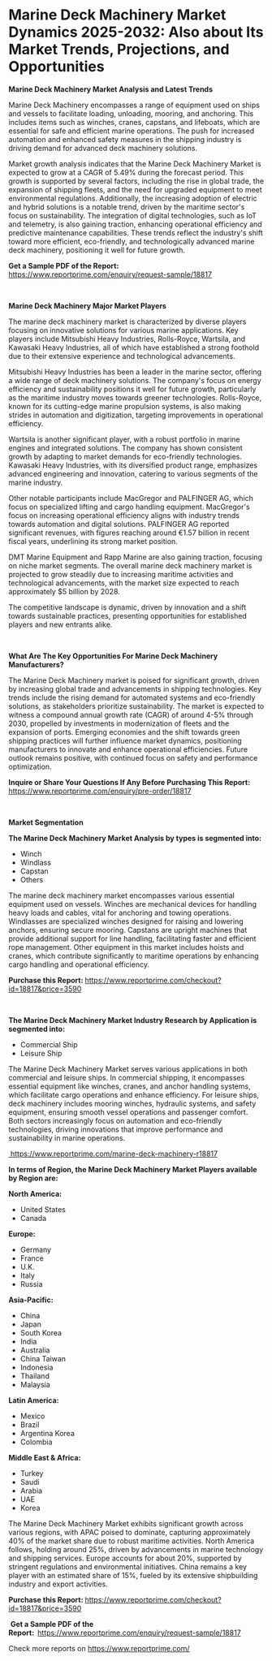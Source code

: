 <p><h1>Marine Deck Machinery Market Dynamics 2025-2032: Also about Its Market Trends, Projections, and Opportunities</h1></p><p><strong>Marine Deck Machinery Market Analysis and Latest Trends</strong></p>
<p><p>Marine Deck Machinery encompasses a range of equipment used on ships and vessels to facilitate loading, unloading, mooring, and anchoring. This includes items such as winches, cranes, capstans, and lifeboats, which are essential for safe and efficient marine operations. The push for increased automation and enhanced safety measures in the shipping industry is driving demand for advanced deck machinery solutions.</p><p>Market growth analysis indicates that the Marine Deck Machinery Market is expected to grow at a CAGR of 5.49% during the forecast period. This growth is supported by several factors, including the rise in global trade, the expansion of shipping fleets, and the need for upgraded equipment to meet environmental regulations. Additionally, the increasing adoption of electric and hybrid solutions is a notable trend, driven by the maritime sector's focus on sustainability. The integration of digital technologies, such as IoT and telemetry, is also gaining traction, enhancing operational efficiency and predictive maintenance capabilities. These trends reflect the industry's shift toward more efficient, eco-friendly, and technologically advanced marine deck machinery, positioning it well for future growth.</p></p>
<p><strong>Get a Sample PDF of the Report:&nbsp;</strong> <a href="https://www.reportprime.com/enquiry/request-sample/18817?utm_campaign=3005&utm_medium=2&utm_source=Github&utm_content=ia&utm_term=19032025&utm_id=marine-deck-machinery">https://www.reportprime.com/enquiry/request-sample/18817</a></p>
<p>&nbsp;</p>
<p><strong>Marine Deck Machinery Major Market Players</strong></p>
<p><p>The marine deck machinery market is characterized by diverse players focusing on innovative solutions for various marine applications. Key players include Mitsubishi Heavy Industries, Rolls-Royce, Wartsila, and Kawasaki Heavy Industries, all of which have established a strong foothold due to their extensive experience and technological advancements. </p><p>Mitsubishi Heavy Industries has been a leader in the marine sector, offering a wide range of deck machinery solutions. The company's focus on energy efficiency and sustainability positions it well for future growth, particularly as the maritime industry moves towards greener technologies. Rolls-Royce, known for its cutting-edge marine propulsion systems, is also making strides in automation and digitization, targeting improvements in operational efficiency.</p><p>Wartsila is another significant player, with a robust portfolio in marine engines and integrated solutions. The company has shown consistent growth by adapting to market demands for eco-friendly technologies. Kawasaki Heavy Industries, with its diversified product range, emphasizes advanced engineering and innovation, catering to various segments of the marine industry.</p><p>Other notable participants include MacGregor and PALFINGER AG, which focus on specialized lifting and cargo handling equipment. MacGregor's focus on increasing operational efficiency aligns with industry trends towards automation and digital solutions. PALFINGER AG reported significant revenues, with figures reaching around €1.57 billion in recent fiscal years, underlining its strong market position.</p><p>DMT Marine Equipment and Rapp Marine are also gaining traction, focusing on niche market segments. The overall marine deck machinery market is projected to grow steadily due to increasing maritime activities and technological advancements, with the market size expected to reach approximately $5 billion by 2028.</p><p>The competitive landscape is dynamic, driven by innovation and a shift towards sustainable practices, presenting opportunities for established players and new entrants alike.</p></p>
<p>&nbsp;</p>
<p><strong>What Are The Key Opportunities For Marine Deck Machinery Manufacturers?</strong></p>
<p><p>The Marine Deck Machinery market is poised for significant growth, driven by increasing global trade and advancements in shipping technologies. Key trends include the rising demand for automated systems and eco-friendly solutions, as stakeholders prioritize sustainability. The market is expected to witness a compound annual growth rate (CAGR) of around 4-5% through 2030, propelled by investments in modernization of fleets and the expansion of ports. Emerging economies and the shift towards green shipping practices will further influence market dynamics, positioning manufacturers to innovate and enhance operational efficiencies. Future outlook remains positive, with continued focus on safety and performance optimization.</p></p>
<p><strong>Inquire or Share Your Questions If Any Before Purchasing This Report:</strong> <a href="https://www.reportprime.com/enquiry/pre-order/18817?utm_campaign=3005&utm_medium=2&utm_source=Github&utm_content=ia&utm_term=19032025&utm_id=marine-deck-machinery">https://www.reportprime.com/enquiry/pre-order/18817</a></p>
<p>&nbsp;</p>
<p><strong>Market Segmentation</strong></p>
<p><strong>The Marine Deck Machinery Market Analysis by types is segmented into:</strong></p>
<p><ul><li>Winch</li><li>Windlass</li><li>Capstan</li><li>Others</li></ul></p>
<p><p>The marine deck machinery market encompasses various essential equipment used on vessels. Winches are mechanical devices for handling heavy loads and cables, vital for anchoring and towing operations. Windlasses are specialized winches designed for raising and lowering anchors, ensuring secure mooring. Capstans are upright machines that provide additional support for line handling, facilitating faster and efficient rope management. Other equipment in this market includes hoists and cranes, which contribute significantly to maritime operations by enhancing cargo handling and operational efficiency.</p></p>
<p><strong>Purchase this Report:&nbsp;</strong><a href="https://www.reportprime.com/checkout?id=18817&price=3590&utm_campaign=3005&utm_medium=2&utm_source=Github&utm_content=ia&utm_term=19032025&utm_id=marine-deck-machinery">https://www.reportprime.com/checkout?id=18817&price=3590</a></p>
<p>&nbsp;</p>
<p><strong>The Marine Deck Machinery Market Industry Research by Application is segmented into:</strong></p>
<p><ul><li>Commercial Ship</li><li>Leisure Ship</li></ul></p>
<p><p>The Marine Deck Machinery Market serves various applications in both commercial and leisure ships. In commercial shipping, it encompasses essential equipment like winches, cranes, and anchor handling systems, which facilitate cargo operations and enhance efficiency. For leisure ships, deck machinery includes mooring winches, hydraulic systems, and safety equipment, ensuring smooth vessel operations and passenger comfort. Both sectors increasingly focus on automation and eco-friendly technologies, driving innovations that improve performance and sustainability in marine operations.</p></p>
<p><a href="https://www.reportprime.com/marine-deck-machinery-r18817?utm_campaign=3005&utm_medium=2&utm_source=Github&utm_content=ia&utm_term=19032025&utm_id=marine-deck-machinery">&nbsp;https://www.reportprime.com/marine-deck-machinery-r18817</a></p>
<p><strong>In terms of Region, the Marine Deck Machinery Market Players available by Region are:</strong></p>
<p>
    <p> <strong> North America: </strong>
        <ul>
            <li>United States</li>
            <li>Canada</li>
        </ul>
        </p> 
    <p> <strong> Europe: </strong>
        <ul>
            <li>Germany</li>
            <li>France</li>
            <li>U.K.</li>
            <li>Italy</li>
            <li>Russia</li>
        </ul>
        </p> 
    <p> <strong> Asia-Pacific: </strong>
        <ul>
            <li>China</li>
            <li>Japan</li>
            <li>South Korea</li>
            <li>India</li>
            <li>Australia</li>
            <li>China Taiwan</li>
            <li>Indonesia</li>
            <li>Thailand</li>
            <li>Malaysia</li>
        </ul>
        </p> 
    <p> <strong> Latin America: </strong>
        <ul>
            <li>Mexico</li>
            <li>Brazil</li>
            <li>Argentina Korea</li>
            <li>Colombia</li>
        </ul>
        </p> 
    <p> <strong> Middle East & Africa: </strong>
        <ul>
            <li>Turkey</li>
            <li>Saudi</li>
            <li>Arabia</li>
            <li>UAE</li>
            <li>Korea</li>
        </ul>
    </p>
    </p>
<p><p>The Marine Deck Machinery Market exhibits significant growth across various regions, with APAC poised to dominate, capturing approximately 40% of the market share due to robust maritime activities. North America follows, holding around 25%, driven by advancements in marine technology and shipping services. Europe accounts for about 20%, supported by stringent regulations and environmental initiatives. China remains a key player with an estimated share of 15%, fueled by its extensive shipbuilding industry and export activities.</p></p>
<p><strong>Purchase this Report: </strong><a href="https://www.reportprime.com/checkout?id=18817&price=3590&utm_campaign=3005&utm_medium=2&utm_source=Github&utm_content=ia&utm_term=19032025&utm_id=marine-deck-machinery">https://www.reportprime.com/checkout?id=18817&price=3590</a></p>
<p>&nbsp;<strong>Get a Sample PDF of the Report:&nbsp;&nbsp;</strong><a href="https://www.reportprime.com/enquiry/request-sample/18817?utm_campaign=3005&utm_medium=2&utm_source=Github&utm_content=ia&utm_term=19032025&utm_id=marine-deck-machinery">https://www.reportprime.com/enquiry/request-sample/18817</a></p>
<p><strong></strong></p>
<p>Check more reports on <a href="https://www.reportprime.com/?utm_campaign=3005&utm_medium=2&utm_source=Github&utm_content=ia&utm_term=19032025&utm_id=marine-deck-machinery">https://www.reportprime.com/</a></p>